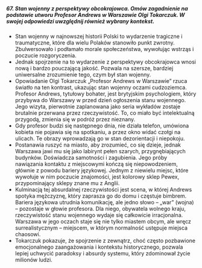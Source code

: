 ##### 67. Stan wojenny z perspektywy obcokrajowca. Omów zagadnienie na podstawie utworu Profesor Andrews w Warszawie Olgi Tokarczuk. W swojej odpowiedzi uwzględnij również wybrany kontekst.

- Stan wojenny w najnowszej historii Polski to wydarzenie tragiczne i traumatyczne, które dla wielu Polaków stanowiło punkt zwrotny. Zbulwersowało i podłamało morale społeczeństwa, wywołując wstrząs i poczucie rozgoryczenia.
- Jednak spojrzenie na to wydarzenie z perspektywy obcokrajowca wnosi nową i bardzo pouczającą jakość. Pozwala na szersze, bardziej uniwersalne zrozumienie tego, czym był stan wojenny.
- Opowiadanie Olgi Tokarczuk „Profesor Andrews w Warszawie” rzuca światło na ten kontrast, ukazując stan wojenny oczami cudzoziemca. Profesor Andrews, tytułowy bohater, jest brytyjskim psychologiem, który przybywa do Warszawy w przed dzień ogłoszenia stanu wojennego. Jego wizyta, pierwotnie zaplanowana jako seria wykładów zostaje brutalnie przerwana przez rzeczywistość. To, co miało być intelektualną przygodą, zmienia się w podróż przez nieznany.
- Gdy profesor budzi się następnego dnia, nie działa telefon, umówiona kobieta nie pojawia się na spotkaniu, a przez okno widać czołgi na ulicach. Te obrazy wprowadzają go w stan dezorientacji i niepokoju. 
- Postanawia ruszyć na miasto, aby zrozumieć, co się dzieje, jednak Warszawa jawi mu się jako labirynt pełen szarych, przygnębiających budynków. Doświadcza samotności i zagubienia. Jego próby nawiązania kontaktu z miejscowymi kończą się niepowodzeniem, głównie z powodu bariery językowej. Jednym z niewielu miejsc, które wywołuje w nim poczucie znajomości, jest kolorowy sklep Pewex, przypominający sklepy znane mu z Anglii. 
- Kulminacją tej absurdalnej rzeczywistości jest scena, w której Andrews spotyka mężczyznę, który zaprasza go do domu i częstuje bimbrem. Bariera językowa utrudnia komunikację, ale jedno słowo – „war” (wojna) – pozostaje w głowie profesora. Dla niego, obywatela wolnego kraju, rzeczywistość stanu wojennego wydaje się całkowicie irracjonalna. Warszawa w jego oczach staje się nie tylko miastem obcym, ale wręcz surrealistycznym – miejscem, w którym normalność ustępuje miejsca chaosowi.
- Tokarczuk pokazuje, że spojrzenie z zewnątrz, choć często pozbawione emocjonalnego zaangażowania i kontekstu historycznego, pozwala lepiej uchwycić paradoksy i absurdy systemu, który zdominował życie milionów ludzi.